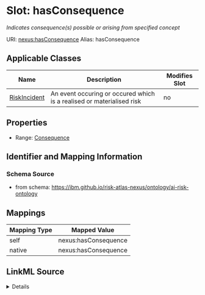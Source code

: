 

# Slot: hasConsequence


_Indicates consequence(s) possible or arising from specified concept_





URI: [nexus:hasConsequence](https://ibm.github.io/risk-atlas-nexus/ontology/hasConsequence)
Alias: hasConsequence

<!-- no inheritance hierarchy -->





## Applicable Classes

| Name | Description | Modifies Slot |
| --- | --- | --- |
| [RiskIncident](RiskIncident.md) | An event occuring or occured which is a realised or materialised risk |  no  |







## Properties

* Range: [Consequence](Consequence.md)





## Identifier and Mapping Information







### Schema Source


* from schema: https://ibm.github.io/risk-atlas-nexus/ontology/ai-risk-ontology




## Mappings

| Mapping Type | Mapped Value |
| ---  | ---  |
| self | nexus:hasConsequence |
| native | nexus:hasConsequence |




## LinkML Source

<details>
```yaml
name: hasConsequence
description: Indicates consequence(s) possible or arising from specified concept
from_schema: https://ibm.github.io/risk-atlas-nexus/ontology/ai-risk-ontology
rank: 1000
domain: RiskConcept
alias: hasConsequence
domain_of:
- RiskIncident
range: Consequence

```
</details>
